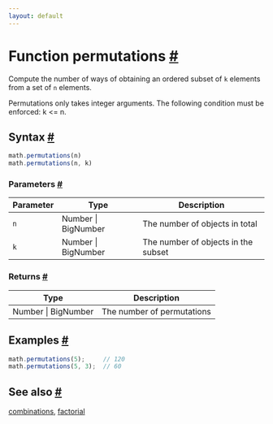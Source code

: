 ```yaml
---
layout: default
---
```


<h1 id="function-permutations">Function permutations <a href="#function-permutations" title="Permalink">#</a></h1>

Compute the number of ways of obtaining an ordered subset of `k` elements
from a set of `n` elements.

Permutations only takes integer arguments.
The following condition must be enforced: k <= n.


<h2 id="syntax">Syntax <a href="#syntax" title="Permalink">#</a></h2>

```js
math.permutations(n)
math.permutations(n, k)
```

<h3 id="parameters">Parameters <a href="#parameters" title="Permalink">#</a></h3>

Parameter | Type | Description
--------- | ---- | -----------
`n` | Number &#124; BigNumber | The number of objects in total
`k` | Number &#124; BigNumber | The number of objects in the subset

<h3 id="returns">Returns <a href="#returns" title="Permalink">#</a></h3>

Type | Description
---- | -----------
Number &#124; BigNumber | The number of permutations


<h2 id="examples">Examples <a href="#examples" title="Permalink">#</a></h2>

```js
math.permutations(5);     // 120
math.permutations(5, 3);  // 60
```


<h2 id="see-also">See also <a href="#see-also" title="Permalink">#</a></h2>

[combinations](combinations.html),
[factorial](factorial.html)


<!-- Note: This file is automatically generated from source code comments. Changes made in this file will be overridden. -->
